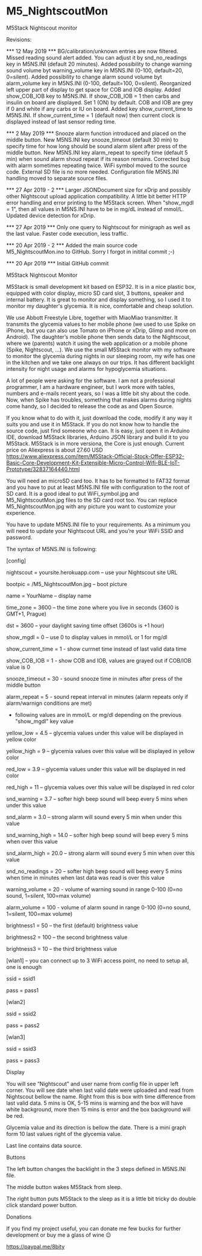 ﻿# M5_NightscoutMon
M5Stack Nightscout monitor


Revisions:

*** 12 May 2019 ***
BG/calibration/unknown entries are now filtered.
Missed reading sound alert added. You can adjust it by snd_no_readings key in M5NS.INI (default 20 minutes).
Added possibility to change warning sound volume byt warning_volume key in M5NS.INI (0-100, default=20, 0=silent).
Added possibility to change alarm sound volume byt alarm_volume key in M5NS.INI (0-100, default=100, 0=silent).
Reorganized left upper part of display to get space for COB and IOB display.
Added show_COB_IOB key to M5NS.INI. If show_COB_IOB = 1 then carbs and insulin on board are displayed. Set 1 (ON) by default.
COB and IOB are grey if 0 and white if any carbs or IU on board.
Added key show_current_time to M5NS.INI. If show_current_time = 1 (default now) then current clock is displayed instead of last sensor reding time.

*** 2 May 2019 ***
Snooze alarm function introduced and placed on the middle button.
New M5NS.INI key snooze_timeout (default 30 min) to specify time for how long should be sound alarm silent after press of the middle button.
New M5NS.INI key alarm_repeat to specify time (default 5 min) when sound alarm shoud repeat if its reason remains.
Corrected bug with alarm sometimes repeating twice.
WiFi symbol moved to the source code. External SD file is no more needed.
Configuration file M5NS.INI handling moved to separate source files.

*** 27 Apr 2019 - 2 ***
Larger JSONDocument size for xDrip and possibly other Nightscout upload application compatibility.
A little bit better HTTP error handling and error printing to the M5Stack screen.
When "show_mgdl = 1", then all values in M5NS.INI have to be in mg/dL instead of mmol/L.
Updated device detection for xDrip.

*** 27 Apr 2019 ***
Only one query to Nightscout for minigraph as well as the last value. Faster code execution, less traffic.

*** 20 Apr 2019 - 2 ***
Added the main source code M5_NightscoutMon.ino to GitHub. Sorry I forgot in initital commit ;-)

*** 20 Apr 2019 ***
Initial GitHub commit


M5Stack Nightscout Monitor

M5Stack is small development kit based on ESP32. It is in a nice plastic box, equipped with color display, micro SD card slot, 3 buttons, speaker and internal battery. It is great to monitor and display something, so I used it to monitor my daughter's glycemia. It is nice, comfortable and cheap solution.

We use Abbott Freestyle Libre, together with MiaoMiao transmitter. It transmits the glycemia values to her mobile phone (we used to use Spike on iPhone, but you can also use Tomato on iPhone or xDrip, Glimp and more on Android). The daughter’s mobile phone then sends data to the Nightscout, where we (parents) watch it using the web application or a mobile phone (Spike, Nightscout, …). We use the small M5Stack monitor with my software to monitor the glycemia during nights in our sleeping room, my wife has one in the kitchen and we take one always on our trips. It has different backlight intensity for night usage and alarms for hypoglycemia situations.

A lot of people were asking for the software. I am not a professional programmer, I am a hardware engineer, but I work more with tables, numbers and e-mails recent years, so I was a little bit shy about the code. Now, when Spike has troubles, something that makes alarms during nights come handy, so I decided to release the code as and Open Source.

If you know what to do with it, just download the code, modify it any way it suits you and use it in M5Stack. If you do not know how to handle the source code, just find someone who can. It is easy, just open it in Arduino IDE, download M5Stack libraries, Arduino JSON library and build it to you M5Stack. M5Stack is in more versiona, the Core is just enough. Current price on Aliexpress is about 27.60 USD https://www.aliexpress.com/item/M5Stack-Official-Stock-Offer-ESP32-Basic-Core-Development-Kit-Extensible-Micro-Control-Wifi-BLE-IoT-Prototype/32837164440.html

You will need an microSD card too. It has to be formatted to FAT32 format and you have to put at least M5NS.INI file with configuration to the root of SD card. It is a good ideal to put WiFi_symbol.jpg and M5_NightscoutMon.jpg files to the SD card root too. You can replace M5_NightscoutMon.jpg with any picture you want to customize your experience.

You have to update M5NS.INI file to your requirements. As a minimum you will need to update your Nightscout URL and you’re your WiFi SSID and password. 

The syntax of M5NS.INI is following:

[config]

nightscout = yoursite.herokuapp.com – use your Nightscout site URL

bootpic = /M5_NightscoutMon.jpg – boot picture

name = YourName – display name

time_zone = 3600 – the time zone where you live in seconds (3600 is GMT+1, Prague)

dst = 3600 – your daylight saving time offset (3600s is +1 hour)

show_mgdl = 0 – use 0 to display values in mmol/L or 1 for mg/dl

show_current_time = 1 - show currnet time instead of last valid data time

show_COB_IOB = 1 - show COB and IOB, values are grayed out if COB/IOB value is 0



snooze_timeout = 30 - sound snooze time in minutes after press of the middle button

alarm_repeat = 5 - sound repeat interval in minutes (alarm repeats only if alarm/warnign conditions are met)



- following values are in mmol/L or mg/dl depending on the previous "show_mgdl" key value

yellow_low = 4.5 – glycemia values under this value will be displayed in yellow color

yellow_high = 9 – glycemia values over this value will be displayed in yellow color

red_low = 3.9 – glycemia values under this value will be displayed in red color

red_high = 11 – glycemia values over this value will be displayed in red color

snd_warning = 3.7 – softer high beep sound will beep every 5 mins when under this value

snd_alarm = 3.0 – strong alarm will sound every 5 min when under this value

snd_warning_high = 14.0 – softer high beep sound will beep every 5 mins when over this value

snd_alarm_high = 20.0 – strong alarm will sound every 5 min when over this value

snd_no_readings = 20 – softer high beep sound will beep every 5 mins when time in minutes when last data was read is over this value

warning_volume = 20 - volume of warning sound in range 0-100 (0=no sound, 1=silent, 100=max volume)

alarm_volume = 100 - volume of alarm sound in range 0-100 (0=no sound, 1=silent, 100=max volume)



brightness1 = 50 – the first (default) brightness value

brightness2 = 100 – the second brightness value

brightness3 = 10 – the third brightness value



[wlan1] – you can connect up to 3 WiFi access point, no need to setup all, one is enough

ssid = ssid1

pass = pass1


[wlan2]

ssid = ssid2

pass = pass2


[wlan3]

ssid = ssid3

pass = pass3


Display

You will see “Nightscout” and user name from config file in upper left corner. You will see date when last valid date were uploaded and read from Nightscout bellow the name. Right from this is box with time difference from last valid data. 5 mins is OK, 5-15 mins is warning and the box will have white background, more then 15 mins is error and the box background will be red.

Glycemia value and its direction is bellow the date. There is a mini graph form 10 last values right of the glycemia value.

Last line contains data source.


Buttons

The left button changes the backlight in the 3 steps defined in M5NS.INI file.

The middle button wakes M5Stack from sleep.

The right button puts M5Stack to the sleep as it is a little bit tricky do double click standard power button.



Donations

If you find my project useful, you can donate me few bucks for further development or buy me a glass of wine 😉

https://paypal.me/8bity
